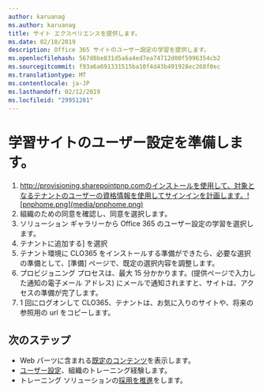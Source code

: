 ```yaml
---
author: karuanag
ms.author: karuanag
title: サイト エクスペリエンスを提供します。
ms.date: 02/10/2019
description: Office 365 サイトのユーザー設定の学習を提供します。
ms.openlocfilehash: 567d8be831d5a6a4ed7ea74712d00f5996354cb2
ms.sourcegitcommit: f93a6a691331515ba10f4d43b491928ec268f0ec
ms.translationtype: MT
ms.contentlocale: ja-JP
ms.lasthandoff: 02/12/2019
ms.locfileid: "29951201"
---
```

# <a name="provision-the-custom-learning-site"></a>学習サイトのユーザー設定を準備します。

1. http://provisioning.sharepointpnp.comのインストールを使用して、対象となるテナントのユーザーの資格情報を使用してサインインを計画します。![pnphome.png](media/pnphome.png)
1. 組織のための同意を確認し、同意を選択します。
1. ソリューション ギャラリーから Office 365 のユーザー設定の学習を選択します。 
1. テナントに追加する] を選択 
1. テナント環境に CLO365 をインストールする準備ができたら、必要な選択の準備として、[準備] ページで、既定の選択内容を調整します。  
1. プロビジョニング プロセスは、最大 15 分かかります。(提供ページで入力した通知の電子メール アドレス) にメールで通知されますと、サイトは、アクセスの準備が完了します。 
1. 1 回にログオンして CLO365、テナントは、お気に入りのサイトや、将来の参照用の url をコピーします。  


## <a name="next-steps"></a>次のステップ
- Web パーツに含まれる[既定のコンテンツ](sitecontent.md)を表示します。
- [ユーザー設定](customization.md)、組織のトレーニング経験します。
- トレーニング ソリューションの[採用を推進](driveadoption.md)をします。

